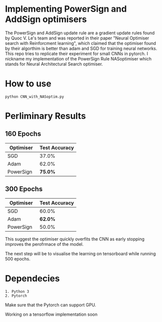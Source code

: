 # Implementing PowerSign and AddSign optimisers

The PowerSign and AddSign update rule are a gradient 
update rules found by Quoc V. Le's team and was 
reported in their paper "Neural Optimiser search with Reinforcment learning", which claimed that the optimiser found by their algorthim is better than adam and SGD for training neural networks. This repo tries to replicate their experiment for small CNNs in pytorch. I nickname my implementation of the PowerSign Rule NASoptimiser which stands for Neural Architectural Search optimiser. 

# How to use 
```
python CNN_with_NASoptim.py 
```

# Perliminary Results 

## 160 Epochs 
| Optimiser     | Test Accuracy |
| ------------- | ------------- |
| SGD           | 37.0%         |
| Adam          | 62.0%         |
| PowerSign     | <b>75.0%</b>  |

## 300 Epochs
| Optimiser     | Test Accuracy |
| ------------- | ------------- |
| SGD           | 60.0%         |
| Adam          | <b>62.0%</b>  |
| PowerSign     | 50.0%         | 

This suggest the optimiser quickly overfits 
the CNN as early stopping improves the perofrmace 
of the model. 

The next step will be to visualise the learning on
tensorboard while running 500 epochs. 

# Dependecies 
```
1. Python 3
2. Pytorch 
```

Make sure that the Pytorch can support GPU. 

Working on a tensorflow implementation soon
